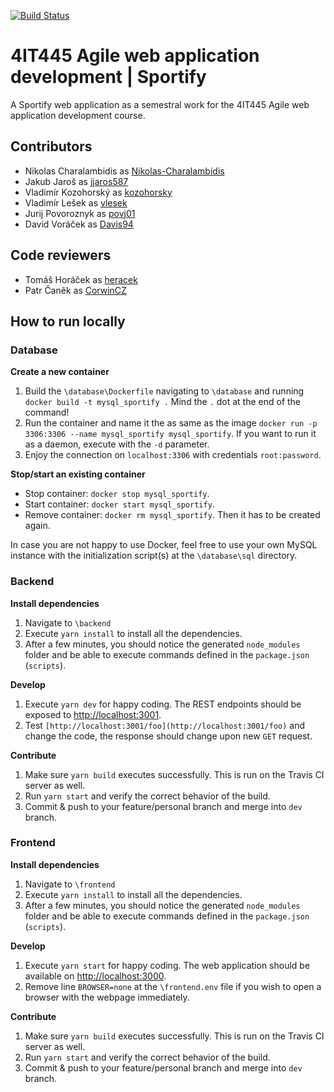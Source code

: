[![Build Status](https://travis-ci.org/Nikolas-Charalambidis/4IT445.svg?branch=master)](https://travis-ci.org/Nikolas-Charalambidis/4IT445)

# 4IT445 Agile web application development | Sportify

A Sportify web application as a semestral work for the 4IT445 Agile web application development course.

## Contributors
- Nikolas Charalambidis as [Nikolas-Charalambidis](https://github.com/Nikolas-Charalambidis)
- Jakub Jaroš as [jjaros587](https://github.com/jjaros587)
- Vladimír Kozohorský as [kozohorsky](https://github.com/kozohorsky)
- Vladimír Lešek as [vlesek](https://github.com/vlesek)
- Jurij Povoroznyk as [povj01](https://github.com/povj01)
- David Voráček as [Davis94](https://github.com/Davis94)

## Code reviewers
- Tomáš Horáček as [heracek](https://github.com/heracek)
- Patr Čaněk as [CorwinCZ](https://github.com/CorwinCZ)

## How to run locally

### Database

**Create a new container**
1. Build the `\database\Dockerfile` navigating to `\database` and running `docker build -t mysql_sportify .` Mind the `.` dot at the end of the command!
2. Run the container and name it the as same as the image `docker run -p 3306:3306 --name mysql_sportify mysql_sportify`. If you want to run it as a daemon, execute with the `-d` parameter.
3. Enjoy the connection on `localhost:3306` with credentials `root:password`.

**Stop/start an existing container**
- Stop container: `docker stop mysql_sportify`.
- Start container: `docker start mysql_sportify`.
- Remove container: `docker rm mysql_sportify`. Then it has to be created again.

In case you are not happy to use Docker, feel free to use your own MySQL instance with the initialization script(s) at the `\database\sql` directory.

### Backend

**Install dependencies**
1. Navigate to `\backend`
2. Execute `yarn install` to install all the dependencies. 
3. After a few minutes, you should notice the generated `node_modules` folder and be able to execute commands defined in the `package.json` (`scripts`).

**Develop**
1. Execute `yarn dev` for happy coding. The REST endpoints should be exposed to [http://localhost:3001](http://localhost:3001).
2. Test `[http://localhost:3001/foo](http://localhost:3001/foo)` and change the code, the response should change upon new `GET` request.

**Contribute**
1. Make sure `yarn build` executes successfully. This is run on the Travis CI server as well.
2. Run `yarn start` and verify the correct behavior of the build.
3. Commit & push to your feature/personal branch and merge into `dev` branch. 

### Frontend

**Install dependencies**
1. Navigate to `\frontend`
2. Execute `yarn install` to install all the dependencies. 
3. After a few minutes, you should notice the generated `node_modules` folder and be able to execute commands defined in the `package.json` (`scripts`).

**Develop**
1. Execute `yarn start` for happy coding. The web application should be available on [http://localhost:3000](http://localhost:3000).
2. Remove line `BROWSER=none` at the `\frontend.env` file if you wish to open a browser with the webpage immediately. 

**Contribute**
1. Make sure `yarn build` executes successfully. This is run on the Travis CI server as well.
2. Run `yarn start` and verify the correct behavior of the build.
3. Commit & push to your feature/personal branch and merge into `dev` branch. 
